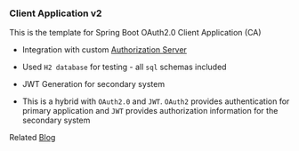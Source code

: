 ### Client Application v2 

This is the template for Spring Boot OAuth2.0 Client Application (CA)

* Integration with custom [Authorization Server](https://github.com/isurunuwanthilaka/oauth-AS-v2)

* Used `H2 database` for testing - all `sql` schemas included

* JWT Generation for secondary system

* This is a hybrid with `OAuth2.0` and `JWT`. `OAuth2` provides authentication for primary application and `JWT` provides authorization information for the secondary system  

Related [Blog](https://isurunuwanthilaka.github.io/engineering/2020/10/25/oauth2-jwt-hybrid-architecture)
